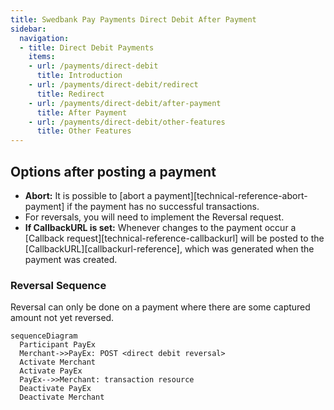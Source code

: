 ```yaml
---
title: Swedbank Pay Payments Direct Debit After Payment
sidebar:
  navigation:
  - title: Direct Debit Payments
    items:
    - url: /payments/direct-debit
      title: Introduction
    - url: /payments/direct-debit/redirect
      title: Redirect
    - url: /payments/direct-debit/after-payment
      title: After Payment
    - url: /payments/direct-debit/other-features
      title: Other Features
---
```



## Options after posting a payment

* **Abort:** It is possible to 
  [abort a payment][technical-reference-abort-payment] if the payment has no 
  successful transactions.
* For reversals, you will need to implement the Reversal request.
* **If CallbackURL is set:** Whenever changes to the payment occur a 
  [Callback request][technical-reference-callbackurl] will be posted to the 
  [CallbackURL][callbackurl-reference], which was generated when the payment 
  was created.

### Reversal Sequence

Reversal can only be done on a payment where there are some captured amount 
not yet reversed.

```mermaid
sequenceDiagram
  Participant PayEx
  Merchant->>PayEx: POST <direct debit reversal>
  Activate Merchant
  Activate PayEx
  PayEx-->>Merchant: transaction resource
  Deactivate PayEx
  Deactivate Merchant
```
